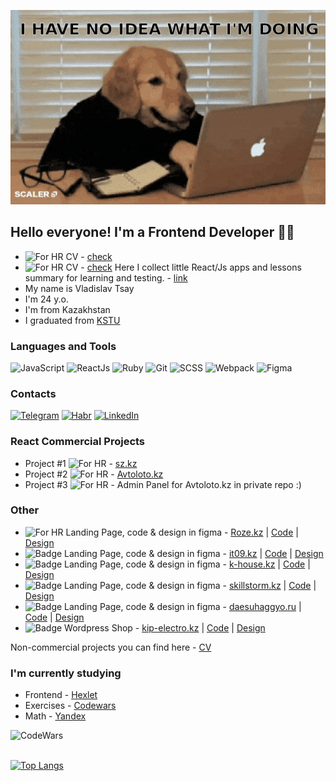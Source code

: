 [![Header](https://github.com/rubyhat/rubyhat/blob/main/assets/giphy.gif)](https://rubyhat.github.io/)

## Hello everyone! I'm a Frontend Developer 👨‍💻

- ![For HR](https://img.shields.io/badge/-For_HR-F08080?style=flat&logo) CV - [check](https://rubyhat.github.io/)
- ![For HR](https://img.shields.io/badge/-For_Teach_Lead-FFD700?style=flat&logo) CV - [check](https://rubyhat.github.io/) Here I collect little React/Js apps and lessons summary for learning and testing. - [link](https://github.com/rubyhat/frontend-pets)
- My name is Vladislav Tsay
- I'm 24 y.o.
- I'm from Kazakhstan
- I graduated from [KSTU](https://www.kstu.kz/)

### Languages and Tools

![JavaScript](https://img.shields.io/badge/-JavaScript-778899?style=for-the-badge&logo=javascript)
![ReactJs](https://img.shields.io/badge/-ReactJs-778899?style=for-the-badge&logo=react)
![Ruby](https://img.shields.io/badge/-Ruby-778899?style=for-the-badge&logo=ruby&logoColor=DC143C)
![Git](https://img.shields.io/badge/-Git-778899?style=for-the-badge&logo=git)
![SCSS](https://img.shields.io/badge/-SCSS-778899?style=for-the-badge&logo=sass)
![Webpack](https://img.shields.io/badge/-Webpack-778899?style=for-the-badge&logo=webpack)
![Figma](https://img.shields.io/badge/-Figma-778899?style=for-the-badge&logo=figma)

### Contacts

[![Telegram](https://img.shields.io/badge/-Telegram-778899?style=for-the-badge&logo=telegram)](https://t.me/rubyhat)
[![Habr](https://img.shields.io/badge/-Habr-778899?style=for-the-badge&logo=habr&logoColor=4682B4)](https://career.habr.com/rubyhat)
[![LinkedIn](https://img.shields.io/badge/-LinkedIn-778899?style=for-the-badge&logo=linkedin&logoColor=4682B4)](https://www.linkedin.com/in/vladislav-tsay-2701a720b/)

### React Commercial Projects

- Project #1 ![For HR](<https://img.shields.io/badge/-(2021_2022)-3CB371?style=flat&logo>) - [sz.kz](https://sz.kz)
- Project #2 ![For HR](<https://img.shields.io/badge/-(2021_2022)-3CB371?style=flat&logo>) - [Avtoloto.kz](https://avtoloto.kz)
- Project #3 ![For HR](<https://img.shields.io/badge/-(2021_2022)-3CB371?style=flat&logo>) - Admin Panel for Avtoloto.kz in private repo :)

<!-- What I used in these projects: React Hooks, React Router, React Virtual DOM, axios, -->

### Other

- ![For HR](https://img.shields.io/badge/-2022-3CB371?style=flat&logo) Landing Page, code & design in figma - [Roze.kz](https://roze.kz) | [Code](https://github.com/rubyhat/roze-landing.git) | [Design](https://www.figma.com/file/IT94zAexg1CcUlpoS0yTWq/Roze?node-id=226%3A2)
- ![Badge](https://img.shields.io/badge/-2020-DC143C?style=flat&logo) Landing Page, code & design in figma - [it09.kz](https://it09.kz) | [Code](https://github.com/rubyhat/itsg/tree/master/src) | [Design](https://www.figma.com/file/ug6IIBOPwIJR4lHLo85xXG/Portfolio?node-id=3%3A2)
- ![Badge](https://img.shields.io/badge/-2020-DC143C?style=flat&logo) Landing Page, code & design in figma - [k-house.kz](https://k-house.kz) | [Code](https://github.com/rubyhat/kokshetau) | [Design](https://www.figma.com/file/ug6IIBOPwIJR4lHLo85xXG/Portfolio?node-id=3%3A778)
- ![Badge](https://img.shields.io/badge/-2020-DC143C?style=flat&logo) Landing Page, code & design in figma - [skillstorm.kz](https://skillstorm.kz) | [Code](https://github.com/rubyhat/skillstorm) | [Design](https://www.figma.com/file/ug6IIBOPwIJR4lHLo85xXG/Portfolio?node-id=0%3A1)
- ![Badge](https://img.shields.io/badge/-2020-DC143C?style=flat&logo) Landing Page, code & design in figma - [daesuhaggyo.ru](https://rubyhat.github.io/projects/korean-school/) | [Code](https://github.com/rubyhat/daesuhaggyo) | [Design](https://www.figma.com/file/ug6IIBOPwIJR4lHLo85xXG/Portfolio?node-id=5%3A2)
- ![Badge](https://img.shields.io/badge/-2020-DC143C?style=flat&logo) Wordpress Shop - [kip-electro.kz](https://kip-electro.kz) | [Code](https://github.com/rubyhat/kip-electro) | [Design](https://www.figma.com/file/ug6IIBOPwIJR4lHLo85xXG/Portfolio?node-id=3%3A1032)

Non-commercial projects you can find here - [CV](https://rubyhat.github.io/)

### I'm currently studying

- Frontend - [Hexlet](https://ru.hexlet.io/programs/frontend)
- Exercises - [Codewars](https://www.codewars.com/users/RubyHat)
- Math - [Yandex](https://practicum.yandex.ru/profile/math-foundations/)

<!-- [![Anurag's GitHub stats](https://github-readme-stats.vercel.app/api?username=rubyhat&count_private=true&show_icons=true&theme=nord)](https://github.com/rubyhat/github-readme-stats) -->

[<img align='left' alt='CodeWars' width='300px' src='https://www.codewars.com/users/RubyHat/badges/large'/>](https://www.codewars.com/users/RubyHat/completed_solutions)

<br />
<br />

[![Top Langs](https://github-readme-stats.vercel.app/api/top-langs/?username=rubyhat&layout=compact&theme=nord)](https://github.com/rubyhat/github-readme-stats)

